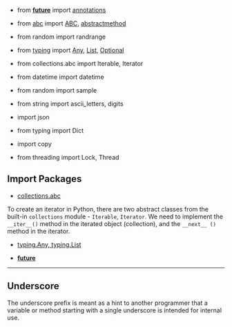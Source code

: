 * from [__future__](https://docs.python.org/3/library/__future__.html?highlight=future#module-__future__) import [annotations]()

* from [abc](https://docs.python.org/3.13/library/collections.abc.html) import [ABC](https://docs.python.org/3/library/abc.html?highlight=abc#abc.ABC), [abstractmethod](https://docs.python.org/3/library/abc.html?highlight=abstractmethod#abc.abstractmethod)

* from random import randrange

* from [typing](https://docs.python.org/3/library/typing.html?highlight=typing#module-typing) import [Any](https://docs.python.org/3/library/typing.html?highlight=any#typing.Any), [List](https://docs.python.org/3/library/typing.html?highlight=typing%20list#typing.List), [Optional](https://docs.python.org/3/library/typing.html?highlight=typing%20optional#typing.Optional)

* from collections.abc import Iterable, Iterator

* from datetime import datetime
* from random import sample
* from string import ascii_letters, digits

* import json
* from typing import Dict

* import copy

* from threading import Lock, Thread

## Import Packages



* [collections.abc](https://docs.python.org/3/library/collections.abc.html?highlight=collections%20abc#module-collections.abc)

To create an iterator in Python, there are two abstract classes from the built-in `collections` module - `Iterable`, `Iterator`.
We need to implement the `__iter__()` method in the iterated object (collection),
and the `__next__ ()` method in the iterator.

* [typing.Any, typing.List](https://docs.python.org/3/search.html?q=typing)

* [__future__](https://docs.python.org/3/library/__future__.html?highlight=__future_#module-__future__)

***

## Underscore

The underscore prefix is meant as a hint to another programmer that a variable or method starting with a single underscore is intended for internal use.
